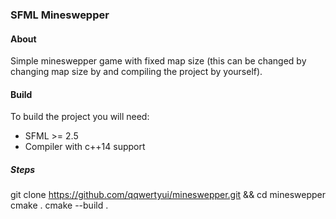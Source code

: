 ### SFML Mineswepper

#### About
Simple mineswepper game with fixed map size (this can be changed by changing map size by and compiling the project by yourself). 

#### Build
To build the project you will need:
- SFML >= 2.5
- Compiler with c++14 support

##### Steps
git clone https://github.com/qqwertyui/mineswepper.git && cd mineswepper
cmake .
cmake --build .